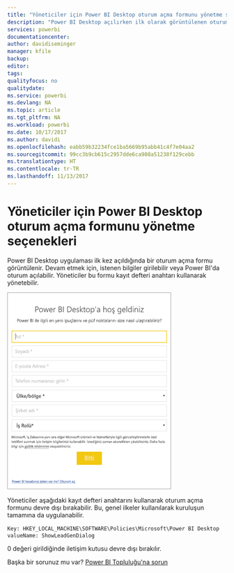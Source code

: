 ```yaml
---
title: "Yöneticiler için Power BI Desktop oturum açma formunu yönetme seçenekleri"
description: "Power BI Desktop açılırken ilk olarak görüntülenen oturum açma formunu nasıl yönetebileceğinizi öğrenin."
services: powerbi
documentationcenter: 
author: davidiseminger
manager: kfile
backup: 
editor: 
tags: 
qualityfocus: no
qualitydate: 
ms.service: powerbi
ms.devlang: NA
ms.topic: article
ms.tgt_pltfrm: NA
ms.workload: powerbi
ms.date: 10/17/2017
ms.author: davidi
ms.openlocfilehash: eabb59b32234fce1ba5669b95abb41c4f7e04aa2
ms.sourcegitcommit: 99cc3b9cb615c2957dde6ca908a51238f129cebb
ms.translationtype: HT
ms.contentlocale: tr-TR
ms.lasthandoff: 11/13/2017
---
```

# <a name="how-administrators-can-manage-the-power-bi-desktop-sign-in-form"></a>Yöneticiler için Power BI Desktop oturum açma formunu yönetme seçenekleri
Power BI Desktop uygulaması ilk kez açıldığında bir oturum açma formu görüntülenir. Devam etmek için, istenen bilgiler girilebilir veya Power BI'da oturum açılabilir. Yöneticiler bu formu kayıt defteri anahtarı kullanarak yönetebilir. 

![Power BI Desktop için ilk oturum açma formu](media/desktop-admin-sign-in-form/sign-in-form.png)

Yöneticiler aşağıdaki kayıt defteri anahtarını kullanarak oturum açma formunu devre dışı bırakabilir. Bu, genel ilkeler kullanılarak kuruluşun tamamına da uygulanabilir.

```
Key: HKEY_LOCAL_MACHINE\SOFTWARE\Policies\Microsoft\Power BI Desktop
valueName: ShowLeadGenDialog
```

0 değeri girildiğinde iletişim kutusu devre dışı bırakılır.

Başka bir sorunuz mu var? [Power BI Topluluğu'na sorun](http://community.powerbi.com/)

